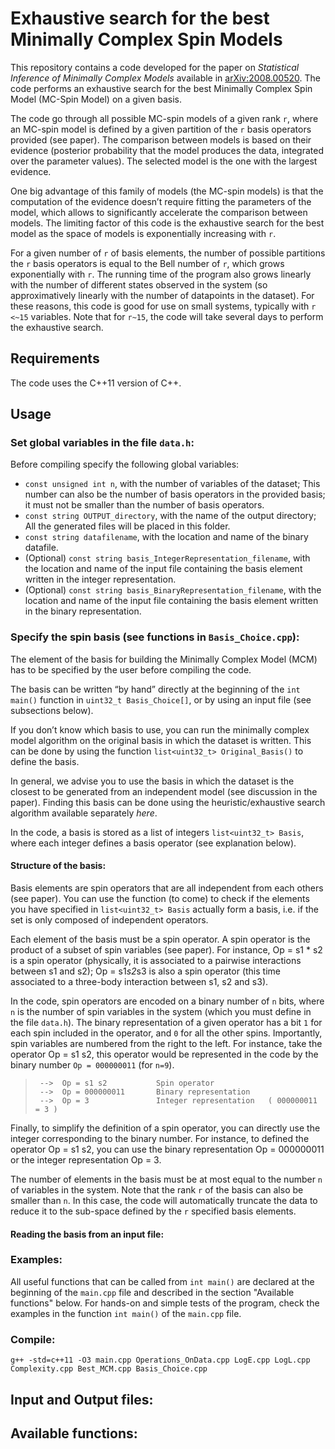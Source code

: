 # Exhaustive search for the best Minimally Complex Spin Models

This repository contains a code developed for the paper on *Statistical Inference of Minimally Complex Models* available in [arXiv:2008.00520](https://arxiv.org/abs/2008.00520). The code performs an exhaustive search for the best Minimally Complex Spin Model (MC-Spin Model) on a given basis. 

The code go through all possible MC-spin models of a given rank `r`, where an MC-spin model is defined by a given partition of the `r` basis operators provided (see paper). The comparison between models is based on their evidence (posterior probability that the model produces the data, integrated over the parameter values). The selected model is the one with the largest evidence.

One big advantage of this family of models (the MC-spin models) is that the computation of the evidence doesn’t require fitting the parameters of the model, which allows to significantly accelerate the comparison between models. The limiting factor of this code is the exhaustive search for the best model as the space of models is exponentially increasing with `r`.

For a given number of `r` of basis elements, the number of possible partitions the `r` basis operators is equal to the Bell number of `r`, which grows exponentially with `r`. The running time of the program also grows linearly with the number of different states observed in the system (so approximatively linearly with the number of datapoints in the dataset). For these reasons, this code is good for use on small systems, typically with `r <~15` variables. Note that for `r~15`, the code will take several days to perform the exhaustive search.

## Requirements

The code uses the C++11 version of C++.

## Usage

### Set global variables in the file `data.h`:

Before compiling specify the following global variables:
 - `const unsigned int n`, with the number of variables of the dataset; This number can also be the number of basis operators in the provided basis; it must not be smaller than the number of basis operators.
 - `const string OUTPUT_directory`, with the name of the output directory; All the generated files will be placed in this folder.
 - `const string datafilename`, with the location and name of the binary datafile.
 - (Optional) `const string basis_IntegerRepresentation_filename`, with the location and name of the input file containing the basis element written in the integer representation.
 - (Optional) `const string basis_BinaryRepresentation_filename`,  with the location and name of the input file containing the basis element written in the binary representation.

### Specify the spin basis (see functions in `Basis_Choice.cpp`):

The element of the basis for building the Minimally Complex Model (MCM) has to be specified by the user before compiling the code.

The basis can be written “by hand” directly at the beginning of the `int main()` function in `uint32_t Basis_Choice[]`, or by using an input file (see subsections below).

If you don’t know which basis to use, you can run the minimally complex model algorithm on the original basis in which the dataset is written. This can be done by using the function `list<uint32_t> Original_Basis()` to define the basis.

In general, we advise you to use the basis in which the dataset is the closest to be generated from an independent model (see discussion in the paper). Finding this basis can be done using the heuristic/exhaustive search algorithm available separately *here*.

In the code, a basis is stored as a list of integers `list<uint32_t> Basis`, where each integer defines a basis operator (see explanation below).

#### Structure of the basis:

Basis elements are spin operators that are all independent from each others (see paper). You can use the function (to come) to check if the elements you have specified in `list<uint32_t> Basis` actually form a basis, i.e. if the set is only composed of independent operators.

Each element of the basis must be a spin operator. A spin operator is the product of a subset of spin variables (see paper). For instance, Op = s1 * s2 is a spin operator (physically, it is associated to a pairwise interactions between s1 and s2); Op = s1*s2*s3 is also a spin operator (this time associated to a three-body interaction between s1, s2 and s3).

In the code, spin operators are encoded on a binary number of `n` bits, where `n` is the number of spin variables in the system (which you must define in the file `data.h`). The binary representation of a given operator has a bit `1` for each spin included in the operator, and `0` for all the other spins. Importantly, spin variables are numbered from the right to the left. 
For instance, take the operator Op = s1 s2, this operator would be represented in the code by the binary number `Op = 000000011` (for `n=9`).

>      -->  Op = s1 s2           Spin operator
>      -->  Op = 000000011       Binary representation
>      -->  Op = 3               Integer representation   ( 000000011 = 3 )

Finally, to simplify the definition of a spin operator, you can directly use the integer corresponding to the binary number. For instance, to defined the operator Op = s1 s2, you can use the binary representation Op = 000000011 or the integer representation Op = 3.

The number of elements in the basis must be at most equal to the number `n` of variables in the system. Note that the rank `r` of the basis can also be smaller than `n`. In this case, the code will automatically truncate the data to reduce it to the sub-space defined by the `r` specified basis elements.

#### Reading the basis from an input file:

### Examples:

All useful functions that can be called from `int main()` are declared at the beginning of the `main.cpp` file and described in the section "Available functions" below. For hands-on and simple tests of the program, check the examples in the function `int main()` of the `main.cpp` file.

### Compile:

`g++ -std=c++11 -O3 main.cpp Operations_OnData.cpp LogE.cpp LogL.cpp Complexity.cpp Best_MCM.cpp Basis_Choice.cpp`

## Input and Output files:

## Available functions:



